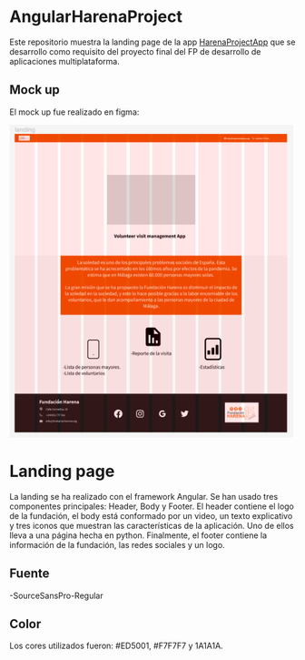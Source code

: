 # AngularHarenaProject

Este repositorio muestra la landing page de la app <a href="https://github.com/AnderDeAbrisqueta/HarenaProjectApp">HarenaProjectApp</a> que se desarrollo como requisito del proyecto final del FP de desarrollo de aplicaciones multiplataforma.

## Mock up

El mock up fue realizado en figma:

<img width="500px" src="./src/assets/images/mockUpLanding.png"/> 

# Landing page

La landing se ha realizado con el framework Angular. Se han usado tres componentes principales: Header, Body y Footer. El header contiene el logo de la fundación, el body está conformado por un video, un texto explicativo y tres iconos que muestran las características de la aplicación. Uno de ellos lleva a una página hecha en python. Finalmente, el footer contiene la información de la fundación, las redes sociales y un logo.

## Fuente

-SourceSansPro-Regular

## Color

Los cores utilizados fueron: #ED5001, #F7F7F7 y 1A1A1A.






